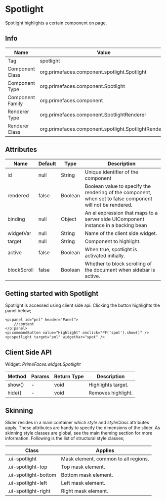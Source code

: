 # Spotlight

Spotlight highlights a certain component on page.

## Info

| Name | Value |
| --- | --- |
| Tag | spotlight
| Component Class | org.primefaces.component.spotlight.Spotlight
| Component Type | org.primefaces.component.Spotlight
| Component Family | org.primefaces.component |
| Renderer Type | org.primefaces.component.SpotlightRenderer
| Renderer Class | org.primefaces.component.spotlight.SpotlightRenderer

## Attributes

| Name | Default | Type | Description | 
| --- | --- | --- | --- |
id | null | String | Unique identifier of the component
rendered | false | Boolean | Boolean value to specify the rendering of the component, when set to false component will not be rendered.
binding | null | Object | An el expression that maps to a server side UIComponent instance in a backing bean
widgetVar | null | String | Name of the client side widget.
target | null | String | Component to highlight.
active | false | Boolean | When true, spotlight is activated initially.
blockScroll | false | Boolean | Whether to block scrolling of the document when sidebar is active.

## Getting started with Spotlight
Spotlight is accessed using client side api. Clicking the button highlights the panel below;

```xhtml
<p:panel id="pnl" header="Panel">
    //content
</p:panel>
<p:commandButton value="Highlight" onclick="PF('spot').show()" />
<p:spotlight target="pnl" widgetVar="spot" />
```
## Client Side API
Widget: _PrimeFaces.widget.Spotlight_

| Method | Params | Return Type | Description | 
| --- | --- | --- | --- | 
show() | - | void | Highlights target.
hide() | - | void | Removes highlight.

## Skinning
Slider resides in a main container which _style_ and _styleClass_ attributes apply. These attributes are
handy to specify the dimensions of the slider. As skinning style classes are global, see the main
theming section for more information. Following is the list of structural style classes;

| Class | Applies | 
| --- | --- | 
.ui-spotlight | Mask element, common to all regions.
.ui-spotlight-top | Top mask element.
.ui-spotlight-bottom | Bottom mask element.
.ui-spotlight-left | Left mask element.
.ui-spotlight-right | Right mask element.
